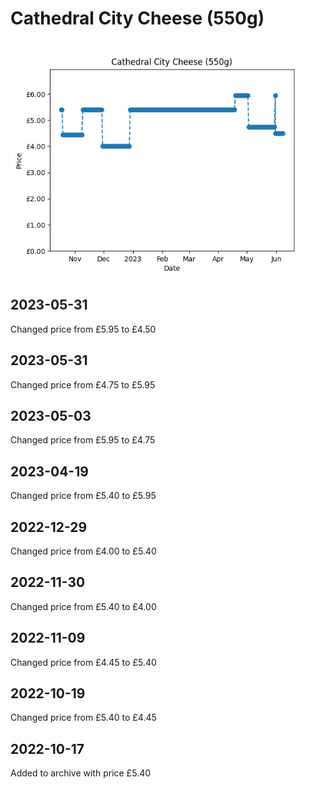 # Cathedral City Cheese (550g)
![](charts/product-31833011.png)
## 2023-05-31
Changed price from £5.95 to £4.50
## 2023-05-31
Changed price from £4.75 to £5.95
## 2023-05-03
Changed price from £5.95 to £4.75
## 2023-04-19
Changed price from £5.40 to £5.95
## 2022-12-29
Changed price from £4.00 to £5.40
## 2022-11-30
Changed price from £5.40 to £4.00
## 2022-11-09
Changed price from £4.45 to £5.40
## 2022-10-19
Changed price from £5.40 to £4.45
## 2022-10-17
Added to archive with price £5.40
